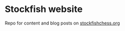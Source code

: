 # Stockfish website

Repo for content and blog posts on [stockfishchess.org](https://stockfishchess.org/)